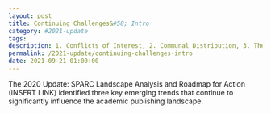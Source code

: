 ```yaml
---
layout: post
title: Continuing Challenges&#58; Intro
category: #2021-update
tags:
description: 1. Conflicts of Interest, 2. Communal Distribution, 3. The "Bigger Deal"
permalink: /2021-update/continuing-challenges-intro
date: 2021-09-21 01:00:00
---
```


The 2020 Update: SPARC Landscape Analysis and Roadmap for Action (INSERT LINK) identified three key emerging trends that continue to significantly influence the academic publishing landscape.
